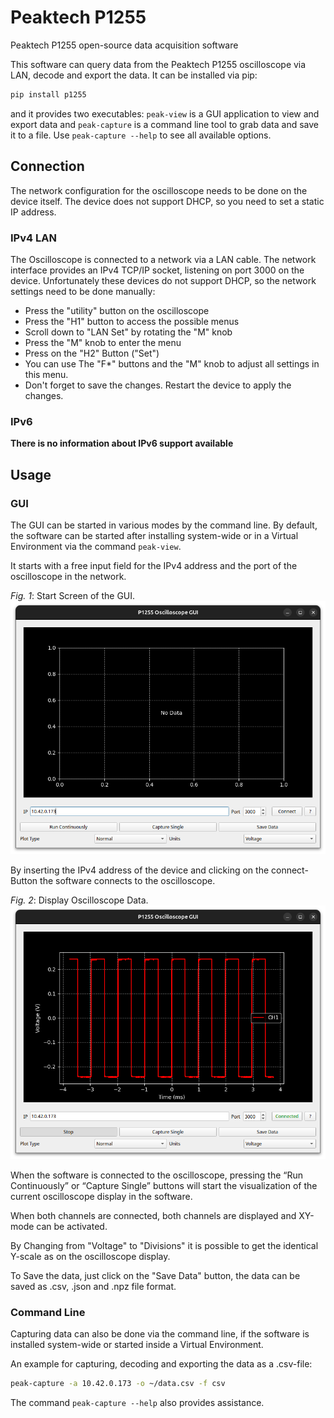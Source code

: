 # Peaktech P1255

Peaktech P1255 open-source data acquisition software

This software can query data from the Peaktech P1255 oscilloscope via LAN, decode and export the data. It can be installed via pip:

```bash
pip install p1255
```
and it provides two executables: `peak-view` is a GUI application to view and export data and `peak-capture` is a command line tool to grab data and save it to a file.
Use `peak-capture --help` to see all available options.

## Connection

The network configuration for the oscilloscope needs to be done on the device itself. The device does not support DHCP, so you need to set a static IP address.

### IPv4 LAN

The Oscilloscope is connected to a network via a LAN cable. The network interface provides an IPv4 TCP/IP socket, listening on port 3000 on the device. Unfortunately these devices do not support DHCP, so the network settings need to be done manually:
- Press the "utility" button on the oscilloscope
- Press the "H1" button to access the possible menus
- Scroll down to "LAN Set" by rotating the "M" knob
- Press the "M" knob to enter the menu
- Press on the "H2" Button ("Set")
- You can use The "F*" buttons and the "M" knob to adjust all settings in this menu.
- Don't forget to save the changes. Restart the device to apply the changes.

### IPv6

**There is no information about IPv6 support available**

## Usage 

### GUI 

The GUI can be started in various modes by the command line. By default, the software can be started after installing system-wide or in a Virtual Environment via the command `peak-view`. 

It starts with a free input field for the IPv4 address and the port of the oscilloscope in the network.

*Fig. 1*: Start Screen of the GUI.  
                    ![Figure 1](docs/Start_screen.png)

By inserting the IPv4 address of the device and clicking on the connect-Button the software connects to the oscilloscope. 


*Fig. 2*: Display Oscilloscope Data.  
                    ![Figure 2](docs/Readout.png)

When the software is connected to the oscilloscope, pressing the “Run Continuously” or “Capture Single” buttons will start the visualization of the current oscilloscope display in the software.

When both channels are connected, both channels are displayed and XY-mode can be activated.

By Changing from "Voltage" to "Divisions" it is possible to get the identical Y-scale as on the oscilloscope display.

To Save the data, just click on the "Save Data" button, the data can be saved as .csv, .json and .npz file format.

### Command Line

Capturing data can also be done via the command line, if the software is installed system-wide or started inside a Virtual Environment.

An example for capturing, decoding and exporting the data as a .csv-file: 
```bash
peak-capture -a 10.42.0.173 -o ~/data.csv -f csv
```
The command `peak-capture --help`  also provides assistance.